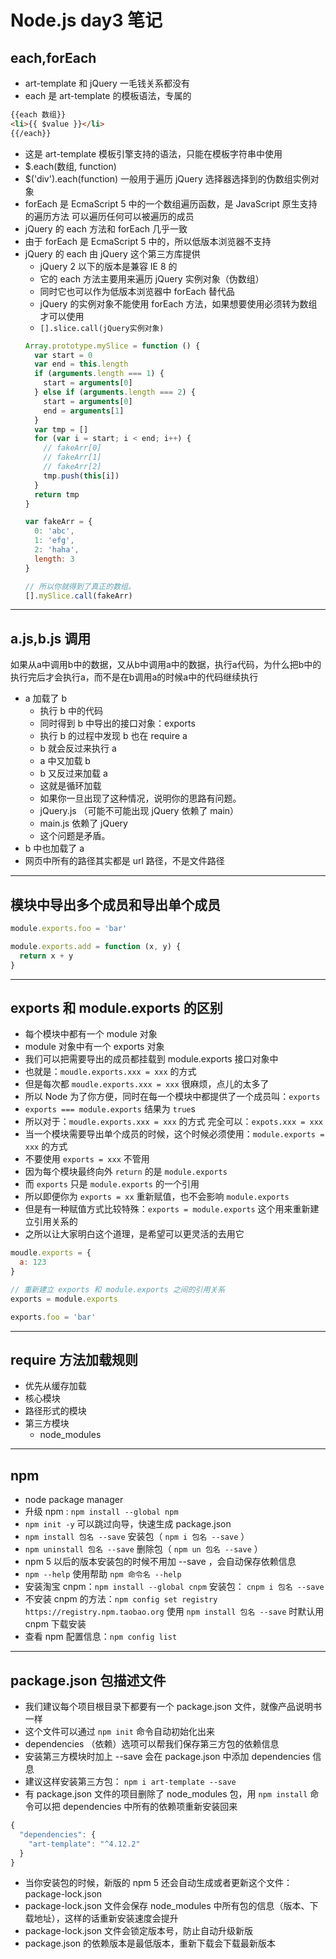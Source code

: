 # Node.js day3 笔记

## each,forEach
  + art-template 和 jQuery 一毛钱关系都没有
  + each 是 art-template 的模板语法，专属的
  ```html
  {{each 数组}}
  <li>{{ $value }}</li>
  {{/each}} 
  ```
  + 这是 art-template 模板引擎支持的语法，只能在模板字符串中使用
  + $.each(数组, function)
  + $('div').each(function) 一般用于遍历 jQuery 选择器选择到的伪数组实例对象
  + forEach 是 EcmaScript 5 中的一个数组遍历函数，是 JavaScript 原生支持的遍历方法 可以遍历任何可以被遍历的成员
  + jQuery 的 each 方法和 forEach 几乎一致
  + 由于 forEach 是 EcmaScript 5 中的，所以低版本浏览器不支持
  + jQuery 的 each 由 jQuery 这个第三方库提供
    * jQuery 2 以下的版本是兼容 IE 8 的
    * 它的 each 方法主要用来遍历 jQuery 实例对象（伪数组）
    * 同时它也可以作为低版本浏览器中 forEach 替代品
    * jQuery 的实例对象不能使用 forEach 方法，如果想要使用必须转为数组才可以使用
    * `[].slice.call(jQuery实例对象)`
    ```javascript
    Array.prototype.mySlice = function () {
      var start = 0
      var end = this.length
      if (arguments.length === 1) {
        start = arguments[0]
      } else if (arguments.length === 2) {
        start = arguments[0]
        end = arguments[1]
      }
      var tmp = []
      for (var i = start; i < end; i++) {
        // fakeArr[0]
        // fakeArr[1]
        // fakeArr[2]
        tmp.push(this[i])
      }
      return tmp
    }
    
    var fakeArr = {
      0: 'abc',
      1: 'efg',
      2: 'haha',
      length: 3
    }
    
    // 所以你就得到了真正的数组。 
    [].mySlice.call(fakeArr)
    ```
---

## a.js,b.js 调用 
  如果从a中调用b中的数据，又从b中调用a中的数据，执行a代码，为什么把b中的执行完后才会执行a，而不是在b调用a的时候a中的代码继续执行
  + a 加载了 b
    * 执行 b 中的代码
    * 同时得到 b 中导出的接口对象：exports
    * 执行 b 的过程中发现 b 也在 require a
    * b 就会反过来执行 a
    * a 中又加载 b
    * b 又反过来加载 a
    * 这就是循环加载
    * 如果你一旦出现了这种情况，说明你的思路有问题。
    * jQuery.js （可能不可能出现 jQuery 依赖了 main）
    * main.js 依赖了 jQuery
    * 这个问题是矛盾。
  + b 中也加载了 a 
  + 网页中所有的路径其实都是 url 路径，不是文件路径
---

## 模块中导出多个成员和导出单个成员
```javascript
module.exports.foo = 'bar'

module.exports.add = function (x, y) {
  return x + y
}
```  
---

## exports 和 module.exports 的区别
  + 每个模块中都有一个 module 对象
  + module 对象中有一个 exports 对象
  + 我们可以把需要导出的成员都挂载到 module.exports 接口对象中
  + 也就是：`moudle.exports.xxx = xxx` 的方式
  + 但是每次都 `moudle.exports.xxx = xxx` 很麻烦，点儿的太多了
  + 所以 Node 为了你方便，同时在每一个模块中都提供了一个成员叫：`exports`
  + `exports === module.exports` 结果为  `true`s
  + 所以对于：`moudle.exports.xxx = xxx` 的方式 完全可以：`expots.xxx = xxx`
  + 当一个模块需要导出单个成员的时候，这个时候必须使用：`module.exports = xxx` 的方式
  + 不要使用 `exports = xxx` 不管用
  + 因为每个模块最终向外 `return` 的是 `module.exports`
  + 而 `exports` 只是 `module.exports` 的一个引用
  + 所以即便你为 `exports = xx` 重新赋值，也不会影响 `module.exports`
  + 但是有一种赋值方式比较特殊：`exports = module.exports` 这个用来重新建立引用关系的
  + 之所以让大家明白这个道理，是希望可以更灵活的去用它
  ```javascript
  moudle.exports = {
    a: 123
  }

  // 重新建立 exports 和 module.exports 之间的引用关系
  exports = module.exports

  exports.foo = 'bar'
  ``` 
---

## require 方法加载规则

  + 优先从缓存加载
  + 核心模块
  + 路径形式的模块
  + 第三方模块
    * node_modules
---

## npm
  + node package manager
  + 升级 npm : `npm install --global npm`
  +  `npm init -y` 可以跳过向导，快速生成 package.json
  +  `npm install 包名 --save` 安装包（ `npm i 包名 --save` ）
  +  `npm uninstall 包名 --save` 删除包（ `npm un 包名 --save` ）
  + npm 5 以后的版本安装包的时候不用加 --save ，会自动保存依赖信息
  +  `npm --help` 使用帮助 `npm 命令名 --help` 
  + 安装淘宝 cnpm：`npm install --global cnpm` 安装包： `cnpm i 包名 --save`
  + 不安装 cnpm 的方法：`npm config set registry https://registry.npm.taobao.org` 使用 `npm install 包名 --save` 时默认用 cnpm 下载安装
  + 查看 npm 配置信息：`npm config list`
---

## package.json 包描述文件
  + 我们建议每个项目根目录下都要有一个 package.json 文件，就像产品说明书一样
  + 这个文件可以通过 `npm init` 命令自动初始化出来
  + dependencies （依赖）选项可以帮我们保存第三方包的依赖信息
  + 安装第三方模块时加上 --save 会在 package.json 中添加 dependencies 信息
  + 建议这样安装第三方包： `npm i art-template --save`
  + 有 package.json 文件的项目删除了 node_modules 包，用 `npm install` 命令可以把 dependencies 中所有的依赖项重新安装回来
  ```javascript
  {
    "dependencies": {
      "art-template": "^4.12.2"
    }
  }
  ```
  + 当你安装包的时候，新版的 npm 5 还会自动生成或者更新这个文件：package-lock.json
  + package-lock.json 文件会保存 node_modules 中所有包的信息（版本、下载地址），这样的话重新安装速度会提升
  + package-lock.json 文件会锁定版本号，防止自动升级新版
  + package.json 的依赖版本是最低版本，重新下载会下载最新版本
